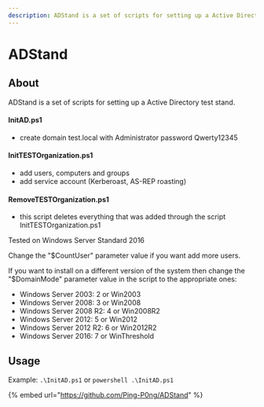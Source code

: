 ```yaml
---
description: ADStand is a set of scripts for setting up a Active Directory test stand.
---
```


# ADStand

## About

ADStand is a set of scripts for setting up a Active Directory test stand.

#### InitAD.ps1

* create domain test.local with Administrator password Qwerty12345

#### InitTESTOrganization.ps1

* add users, computers and groups
* add service account (Kerberoast, AS-REP roasting)

#### RemoveTESTOrganization.ps1

* this script deletes everything that was added through the script InitTESTOrganization.ps1

Tested on Windows Server Standard 2016

Change the "$CountUser" parameter value if you want add more users.

If you want to install on a different version of the system then change the "$DomainMode" parameter value in the script to the appropriate ones:

* Windows Server 2003: 2 or Win2003
* Windows Server 2008: 3 or Win2008
* Windows Server 2008 R2: 4 or Win2008R2
* Windows Server 2012: 5 or Win2012
* Windows Server 2012 R2: 6 or Win2012R2
* Windows Server 2016: 7 or WinThreshold

## Usage

Example: `.\InitAD.ps1` or `powershell .\InitAD.ps1`

{% embed url="https://github.com/Ping-P0ng/ADStand" %}
